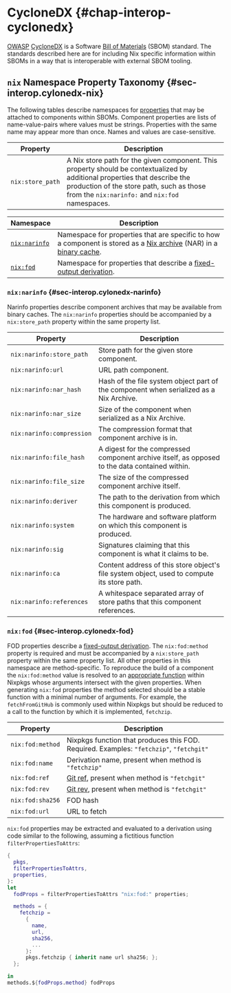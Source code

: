 # CycloneDX {#chap-interop-cyclonedx}

[OWASP](https://owasp.org/) [CycloneDX](https://cyclonedx.org/) is a Software [Bill of Materials](https://en.wikipedia.org/wiki/Bill_of_materials) (SBOM) standard.
The standards described here are for including Nix specific information within SBOMs in a way that is interoperable with external SBOM tooling.

## `nix` Namespace Property Taxonomy  {#sec-interop.cylonedx-nix}

The following tables describe namespaces for [properties](https://cyclonedx.org/docs/1.6/json/#components_items_properties) that may be attached to components within SBOMs.
Component properties are lists of name-value-pairs where values must be strings.
Properties with the same name may appear more than once.
Names and values are case-sensitive.

| Property         | Description |
|------------------|-------------|
| `nix:store_path` | A Nix store path for the given component. This property should be contextualized by additional properties that describe the production of the store path, such as those from the `nix:narinfo:` and `nix:fod` namespaces. |


| Namespace     | Description |
|---------------|-------------|
| [`nix:narinfo`](#sec-interop.cylonedx-narinfo) | Namespace for properties that are specific to how a component is stored as a [Nix archive](https://nixos.org/manual/nix/stable/glossary#gloss-nar) (NAR) in a [binary cache](https://nixos.org/manual/nix/stable/glossary#gloss-binary-cache). |
| [`nix:fod`](#sec-interop.cylonedx-fod) | Namespace for properties that describe a [fixed-output derivation](https://nixos.org/manual/nix/stable/glossary#gloss-fixed-output-derivation). |


### `nix:narinfo` {#sec-interop.cylonedx-narinfo}

Narinfo properties describe component archives that may be available from binary caches.
The `nix:narinfo` properties should be accompanied by a `nix:store_path` property within the same property list.

| Property                  | Description |
|---------------------------|-------------|
| `nix:narinfo:store_path`  | Store path for the given store component. |
| `nix:narinfo:url`         | URL path component. |
| `nix:narinfo:nar_hash`    | Hash of the file system object part of the component when serialized as a Nix Archive. |
| `nix:narinfo:nar_size`    | Size of the component when serialized as a Nix Archive. |
| `nix:narinfo:compression` | The compression format that component archive is in. |
| `nix:narinfo:file_hash`   | A digest for the compressed component archive itself, as opposed to the data contained within. |
| `nix:narinfo:file_size`   | The size of the compressed component archive itself. |
| `nix:narinfo:deriver`     | The path to the derivation from which this component is produced. |
| `nix:narinfo:system`      | The hardware and software platform on which this component is produced. |
| `nix:narinfo:sig`         | Signatures claiming that this component is what it claims to be. |
| `nix:narinfo:ca`          | Content address of this store object's file system object, used to compute its store path. |
| `nix:narinfo:references`  | A whitespace separated array of store paths that this component references. |

### `nix:fod` {#sec-interop.cylonedx-fod}

FOD properties describe a [fixed-output derivation](https://nixos.org/manual/nix/stable/glossary#gloss-fixed-output-derivation).
The `nix:fod:method` property is required and must be accompanied by a `nix:store_path` property within the same property list.
All other properties in this namespace are method-specific.
To reproduce the build of a component the `nix:fod:method` value is resolved to an [appropriate function](#chap-pkgs-fetchers) within Nixpkgs whose arguments intersect with the given properties.
When generating `nix:fod` properties the method selected should be a stable function with a minimal number of arguments.
For example, the `fetchFromGitHub` is commonly used within Nixpkgs but should be reduced to a call to the function by which it is implemented, `fetchzip`.

| Property         | Description |
|------------------|-------------|
| `nix:fod:method` | Nixpkgs function that produces this FOD. Required. Examples: `"fetchzip"`, `"fetchgit"` |
| `nix:fod:name`   | Derivation name, present when method is `"fetchzip"` |
| `nix:fod:ref`    | [Git ref](https://git-scm.com/docs/gitglossary#Documentation/gitglossary.txt-aiddefrefaref), present when method is `"fetchgit"` |
| `nix:fod:rev`    | [Git rev](https://git-scm.com/docs/gitglossary#Documentation/gitglossary.txt-aiddefrevisionarevision), present when method is `"fetchgit"` |
| `nix:fod:sha256` | FOD hash |
| `nix:fod:url`    | URL to fetch |


`nix:fod` properties may be extracted and evaluated to a derivation using code similar to the following, assuming a fictitious function `filterPropertiesToAttrs`:

```nix
{
  pkgs,
  filterPropertiesToAttrs,
  properties,
}:
let
  fodProps = filterPropertiesToAttrs "nix:fod:" properties;

  methods = {
    fetchzip =
      {
        name,
        url,
        sha256,
        ...
      }:
      pkgs.fetchzip { inherit name url sha256; };
  };

in
methods.${fodProps.method} fodProps
```
